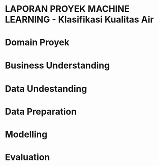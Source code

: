 # LAPORAN PROYEK MACHINE LEARNING - Klasifikasi Kualitas Air 

# Domain Proyek
# Business Understanding
# Data Undestanding
# Data Preparation
# Modelling
# Evaluation
